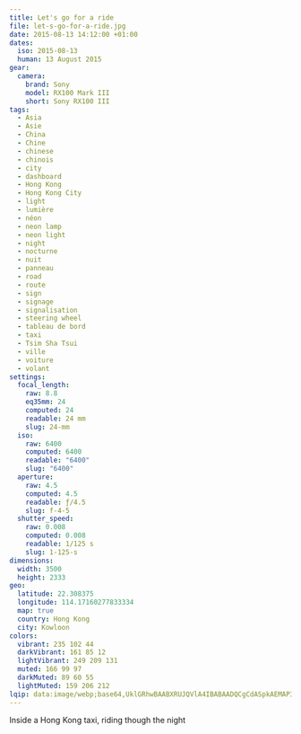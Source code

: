 ```yaml
---
title: Let's go for a ride
file: let-s-go-for-a-ride.jpg
date: 2015-08-13 14:12:00 +01:00
dates:
  iso: 2015-08-13
  human: 13 August 2015
gear:
  camera:
    brand: Sony
    model: RX100 Mark III
    short: Sony RX100 III
tags:
  - Asia
  - Asie
  - China
  - Chine
  - chinese
  - chinois
  - city
  - dashboard
  - Hong Kong
  - Hong Kong City
  - light
  - lumière
  - néon
  - neon lamp
  - neon light
  - night
  - nocturne
  - nuit
  - panneau
  - road
  - route
  - sign
  - signage
  - signalisation
  - steering wheel
  - tableau de bord
  - taxi
  - Tsim Sha Tsui
  - ville
  - voiture
  - volant
settings:
  focal_length:
    raw: 8.8
    eq35mm: 24
    computed: 24
    readable: 24 mm
    slug: 24-mm
  iso:
    raw: 6400
    computed: 6400
    readable: "6400"
    slug: "6400"
  aperture:
    raw: 4.5
    computed: 4.5
    readable: ƒ/4.5
    slug: f-4-5
  shutter_speed:
    raw: 0.008
    computed: 0.008
    readable: 1/125 s
    slug: 1-125-s
dimensions:
  width: 3500
  height: 2333
geo:
  latitude: 22.308375
  longitude: 114.17160277833334
  map: true
  country: Hong Kong
  city: Kowloon
colors:
  vibrant: 235 102 44
  darkVibrant: 161 85 12
  lightVibrant: 249 209 131
  muted: 166 99 97
  darkMuted: 89 60 55
  lightMuted: 159 206 212
lqip: data:image/webp;base64,UklGRhwBAABXRUJQVlA4IBABAADQCgCdASpkAEMAP3Gwyl20rr+mqhoqU/AuCUAaPwfcHMKllxMvRc3bPg7e7s/E7EWGT2s+aBhJkHoxD+vumihWoYY6TQ7dLJKfbRrXj2AzNGbv8RU5zoStsr28GajAAAD+73+L2SWIUlglzGbcNgzyd9Gs/XNZtXPnNRhLEUKLguR6QnU1YcNoWgAq2SYEtc3FAissAwmiF7/nof4AnCYu87rhlQnMWkJZy45Q6dvhBcWY+6s+bHzJkVLgG8oYfcbo8avhwy+QzrmHSdiSaljUBlvh9YFjHb6xZThpXE3yiTkJO/YgfQF45cyDjNJtrzpu77T2fnlnNE9RMGyQfOkUgdjFyLQRELk4HnlAAAAAAA==
---
```


Inside a Hong Kong taxi, riding though the night

